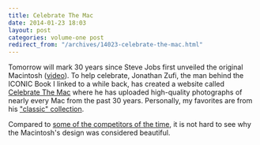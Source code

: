 ```yaml
---
title: Celebrate The Mac
date: 2014-01-23 18:03
layout: post
categories: volume-one post
redirect_from: "/archives/14023-celebrate-the-mac.html"
---
```



Tomorrow will mark 30 years since Steve Jobs first unveiled the original Macintosh ([video](https://www.youtube.com/watch?v=2B-XwPjn9YY)). To help celebrate, Jonathan Zufi, the man behind the ICONIC Book I linked to a while back, has created a website called [Celebrate The Mac](http://www.celebratethemac.com) where he has uploaded high-quality photographs of nearly every Mac from the past 30 years. Personally, my favorites are from his ["classic" collection](http://www.celebratethemac.com/classic). 

Compared to [some of the competitors of the time](http://www.hpmuseum.net/exhibit.php?class=1&cat=41), it is not hard to see why the Macintosh's design was considered beautiful. 

